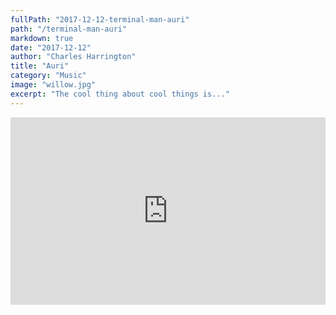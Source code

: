 ```yaml
---
fullPath: "2017-12-12-terminal-man-auri"
path: "/terminal-man-auri"
markdown: true
date: "2017-12-12"
author: "Charles Harrington"
title: "Auri"
category: "Music"
image: "willow.jpg"
excerpt: "The cool thing about cool things is..."
---
```


<iframe width="100%" height="300" scrolling="no" frameborder="no" src="https://w.soundcloud.com/player/?url=https%3A//api.soundcloud.com/tracks/367851881&amp;color=%23ff5500&amp;auto_play=false&amp;hide_related=false&amp;show_comments=true&amp;show_user=true&amp;show_reposts=false&amp;show_teaser=true&amp;visual=true"></iframe>
